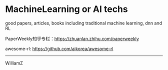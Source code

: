 # MachineLearning or AI techs
good papers, articles, books including traditional machine learning, dnn and RL


PaperWeekly知乎专栏：https://zhuanlan.zhihu.com/paperweekly    

awesome-rl: https://github.com/aikorea/awesome-rl    


---    
WilliamZ

